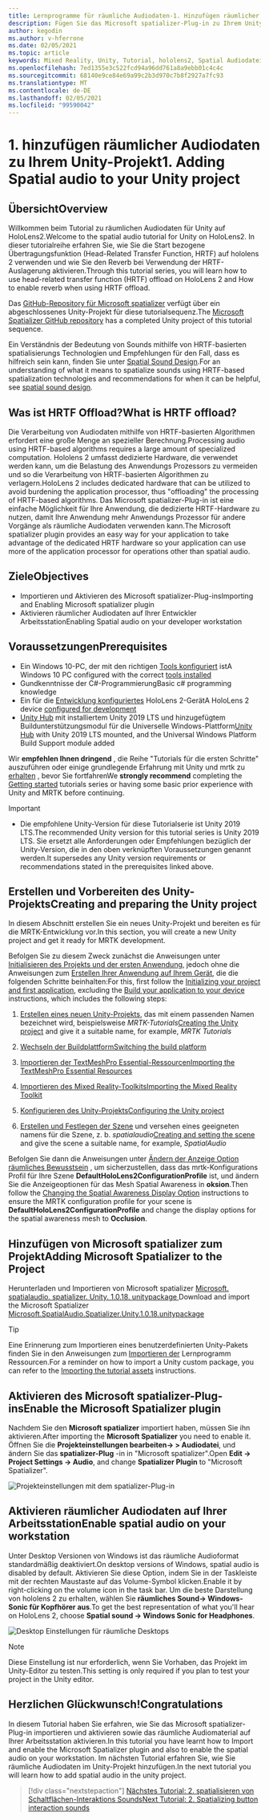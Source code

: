 ```yaml
---
title: Lernprogramme für räumliche Audiodaten-1. Hinzufügen räumlicher Audiodaten zu Ihrem Projekt
description: Fügen Sie das Microsoft spatializer-Plug-in zu Ihrem Unity-Projekt hinzu, um auf hololens 2 HRTF Hardware Offload zuzugreifen.
author: kegodin
ms.author: v-hferrone
ms.date: 02/05/2021
ms.topic: article
keywords: Mixed Reality, Unity, Tutorial, hololens2, Spatial Audiodatei, mrtk, Mixed Reality Toolkit, UWP, Windows 10, HRTF, Head-Related Transfer Function, Reverb, Microsoft spatializer
ms.openlocfilehash: 7ed1355e3c522fcd94a96dd761a8a9ebb01c4c4c
ms.sourcegitcommit: 68140e9ce84e69a99c2b3d970c7b8f2927a7fc93
ms.translationtype: MT
ms.contentlocale: de-DE
ms.lasthandoff: 02/05/2021
ms.locfileid: "99590042"
---
```

# <a name="1-adding-spatial-audio-to-your-unity-project"></a><span data-ttu-id="7c1b5-105">1. hinzufügen räumlicher Audiodaten zu Ihrem Unity-Projekt</span><span class="sxs-lookup"><span data-stu-id="7c1b5-105">1. Adding Spatial audio to your Unity project</span></span>

## <a name="overview"></a><span data-ttu-id="7c1b5-106">Übersicht</span><span class="sxs-lookup"><span data-stu-id="7c1b5-106">Overview</span></span>

<span data-ttu-id="7c1b5-107">Willkommen beim Tutorial zu räumlichen Audiodaten für Unity auf HoloLens2.</span><span class="sxs-lookup"><span data-stu-id="7c1b5-107">Welcome to the spatial audio tutorial for Unity on HoloLens2.</span></span> <span data-ttu-id="7c1b5-108">In dieser tutorialreihe erfahren Sie, wie Sie die Start bezogene Übertragungsfunktion (Head-Related Transfer Function, HRTF) auf hololens 2 verwenden und wie Sie den Reverb bei Verwendung der HRTF-Auslagerung aktivieren.</span><span class="sxs-lookup"><span data-stu-id="7c1b5-108">Through this tutorial series, you will learn how to use head-related transfer function (HRTF) offload on HoloLens 2 and How to enable reverb when using HRTF offload.</span></span>

<span data-ttu-id="7c1b5-109">Das [GitHub-Repository für Microsoft spatializer](https://github.com/microsoft/spatialaudio-unity) verfügt über ein abgeschlossenes Unity-Projekt für diese tutorialsequenz.</span><span class="sxs-lookup"><span data-stu-id="7c1b5-109">The [Microsoft Spatializer GitHub repository](https://github.com/microsoft/spatialaudio-unity) has a completed Unity project of this tutorial sequence.</span></span>

<span data-ttu-id="7c1b5-110">Ein Verständnis der Bedeutung von Sounds mithilfe von HRTF-basierten spatialisierungs Technologien und Empfehlungen für den Fall, dass es hilfreich sein kann, finden Sie unter [Spatial Sound Design](/windows/mixed-reality/spatial-sound-design).</span><span class="sxs-lookup"><span data-stu-id="7c1b5-110">For an understanding of what it means to spatialize sounds using HRTF-based spatialization technologies and recommendations for when it can be helpful, see [spatial sound design](/windows/mixed-reality/spatial-sound-design).</span></span>

## <a name="what-is-hrtf-offload"></a><span data-ttu-id="7c1b5-111">Was ist HRTF Offload?</span><span class="sxs-lookup"><span data-stu-id="7c1b5-111">What is HRTF offload?</span></span>

<span data-ttu-id="7c1b5-112">Die Verarbeitung von Audiodaten mithilfe von HRTF-basierten Algorithmen erfordert eine große Menge an spezieller Berechnung.</span><span class="sxs-lookup"><span data-stu-id="7c1b5-112">Processing audio using HRTF-based algorithms requires a large amount of specialized computation.</span></span> <span data-ttu-id="7c1b5-113">Hololens 2 umfasst dedizierte Hardware, die verwendet werden kann, um die Belastung des Anwendungs Prozessors zu vermeiden und so die Verarbeitung von HRTF-basierten Algorithmen zu verlagern.</span><span class="sxs-lookup"><span data-stu-id="7c1b5-113">HoloLens 2 includes dedicated hardware that can be utilized to avoid burdening the application processor, thus "offloading" the processing of HRTF-based algorithms.</span></span>  <span data-ttu-id="7c1b5-114">Das Microsoft spatializer-Plug-in ist eine einfache Möglichkeit für Ihre Anwendung, die dedizierte HRTF-Hardware zu nutzen, damit Ihre Anwendung mehr Anwendungs Prozessor für andere Vorgänge als räumliche Audiodaten verwenden kann.</span><span class="sxs-lookup"><span data-stu-id="7c1b5-114">The Microsoft spatializer plugin provides an easy way for your application to take advantage of the dedicated HRTF hardware so your application can use more of the application processor for operations other than spatial audio.</span></span>

## <a name="objectives"></a><span data-ttu-id="7c1b5-115">Ziele</span><span class="sxs-lookup"><span data-stu-id="7c1b5-115">Objectives</span></span>

* <span data-ttu-id="7c1b5-116">Importieren und Aktivieren des Microsoft spatializer-Plug-ins</span><span class="sxs-lookup"><span data-stu-id="7c1b5-116">Importing and Enabling Microsoft spatializer plugin</span></span>
* <span data-ttu-id="7c1b5-117">Aktivieren räumlicher Audiodaten auf Ihrer Entwickler Arbeitsstation</span><span class="sxs-lookup"><span data-stu-id="7c1b5-117">Enabling Spatial audio on your developer workstation</span></span>

## <a name="prerequisites"></a><span data-ttu-id="7c1b5-118">Voraussetzungen</span><span class="sxs-lookup"><span data-stu-id="7c1b5-118">Prerequisites</span></span>

* <span data-ttu-id="7c1b5-119">Ein Windows 10-PC, der mit den richtigen [Tools konfiguriert](../../install-the-tools.md) ist</span><span class="sxs-lookup"><span data-stu-id="7c1b5-119">A Windows 10 PC configured with the correct [tools installed](../../install-the-tools.md)</span></span>
* <span data-ttu-id="7c1b5-120">Gundkenntnisse der C#-Programmierung</span><span class="sxs-lookup"><span data-stu-id="7c1b5-120">Basic c# programming knowledge</span></span>
* <span data-ttu-id="7c1b5-121">Ein für die [Entwicklung konfiguriertes](../../platform-capabilities-and-apis/using-visual-studio.md#enabling-developer-mode) HoloLens 2-Gerät</span><span class="sxs-lookup"><span data-stu-id="7c1b5-121">A HoloLens 2 device [configured for development](../../platform-capabilities-and-apis/using-visual-studio.md#enabling-developer-mode)</span></span>
* <span data-ttu-id="7c1b5-122"><a href="https://docs.unity3d.com/Manual/GettingStartedInstallingHub.html" target="_blank">Unity Hub</a> mit installiertem Unity 2019 LTS und hinzugefügtem Buildunterstützungsmodul für die Universelle Windows-Plattform</span><span class="sxs-lookup"><span data-stu-id="7c1b5-122"><a href="https://docs.unity3d.com/Manual/GettingStartedInstallingHub.html" target="_blank">Unity Hub</a> with Unity 2019 LTS mounted, and the Universal Windows Platform Build Support module added</span></span>

<span data-ttu-id="7c1b5-123">Wir **empfehlen Ihnen dringend** , die Reihe "Tutorials für die ersten Schritte" auszuführen oder einige grundlegende Erfahrung mit Unity und mrtk zu [erhalten](mr-learning-base-01.md) , bevor Sie fortfahren</span><span class="sxs-lookup"><span data-stu-id="7c1b5-123">We **strongly recommend** completing the [Getting started](mr-learning-base-01.md) tutorials series or having some basic prior experience with Unity and MRTK before continuing.</span></span>

> [!IMPORTANT]
>
> * <span data-ttu-id="7c1b5-124">Die empfohlene Unity-Version für diese Tutorialserie ist Unity 2019 LTS.</span><span class="sxs-lookup"><span data-stu-id="7c1b5-124">The recommended Unity version for this tutorial series is Unity 2019 LTS.</span></span> <span data-ttu-id="7c1b5-125">Sie ersetzt alle Anforderungen oder Empfehlungen bezüglich der Unity-Version, die in den oben verknüpften Voraussetzungen genannt werden.</span><span class="sxs-lookup"><span data-stu-id="7c1b5-125">It supersedes any Unity version requirements or recommendations stated in the prerequisites linked above.</span></span>

## <a name="creating-and-preparing-the-unity-project"></a><span data-ttu-id="7c1b5-126">Erstellen und Vorbereiten des Unity-Projekts</span><span class="sxs-lookup"><span data-stu-id="7c1b5-126">Creating and preparing the Unity project</span></span>

<span data-ttu-id="7c1b5-127">In diesem Abschnitt erstellen Sie ein neues Unity-Projekt und bereiten es für die MRTK-Entwicklung vor.</span><span class="sxs-lookup"><span data-stu-id="7c1b5-127">In this section, you will create a new Unity project and get it ready for MRTK development.</span></span>

<span data-ttu-id="7c1b5-128">Befolgen Sie zu diesem Zweck zunächst die Anweisungen unter [Initialisieren des Projekts und der ersten Anwendung](mr-learning-base-02.md), jedoch ohne die Anweisungen zum [Erstellen Ihrer Anwendung auf Ihrem Gerät](mr-learning-base-02.md#building-your-application-to-your-hololens-2), die die folgenden Schritte beinhalten:</span><span class="sxs-lookup"><span data-stu-id="7c1b5-128">For this, first follow the [Initializing your project and first application](mr-learning-base-02.md), excluding the [Build your application to your device](mr-learning-base-02.md#building-your-application-to-your-hololens-2) instructions, which includes the following steps:</span></span>

1. <span data-ttu-id="7c1b5-129">[Erstellen eines neuen Unity-Projekts](mr-learning-base-02.md#creating-the-unity-project), das mit einem passenden Namen bezeichnet wird, beispielsweise *MRTK-Tutorials*</span><span class="sxs-lookup"><span data-stu-id="7c1b5-129">[Creating the Unity project](mr-learning-base-02.md#creating-the-unity-project) and give it a suitable name, for example, *MRTK Tutorials*</span></span>

1. [<span data-ttu-id="7c1b5-130">Wechseln der Buildplattform</span><span class="sxs-lookup"><span data-stu-id="7c1b5-130">Switching the build platform</span></span>](mr-learning-base-02.md#configuring-the-unity-project)

1. [<span data-ttu-id="7c1b5-131">Importieren der TextMeshPro Essential-Ressourcen</span><span class="sxs-lookup"><span data-stu-id="7c1b5-131">Importing the TextMeshPro Essential Resources</span></span>](mr-learning-base-02.md#importing-the-textmeshpro-essential-resources)

1. [<span data-ttu-id="7c1b5-132">Importieren des Mixed Reality-Toolkits</span><span class="sxs-lookup"><span data-stu-id="7c1b5-132">Importing the Mixed Reality Toolkit</span></span>](mr-learning-base-02.md#importing-the-mixed-reality-toolkit)

1. [<span data-ttu-id="7c1b5-133">Konfigurieren des Unity-Projekts</span><span class="sxs-lookup"><span data-stu-id="7c1b5-133">Configuring the Unity project</span></span>](mr-learning-base-02.md#configuring-the-unity-project)

1. <span data-ttu-id="7c1b5-134">[Erstellen und Festlegen der Szene](mr-learning-base-02.md#creating-and-configuring-the-scene) und versehen eines geeigneten namens für die Szene, z. b. *spatialaudio*</span><span class="sxs-lookup"><span data-stu-id="7c1b5-134">[Creating and setting the scene](mr-learning-base-02.md#creating-and-configuring-the-scene) and give the scene a suitable name, for example, *SpatialAudio*</span></span>

<span data-ttu-id="7c1b5-135">Befolgen Sie dann die Anweisungen unter [Ändern der Anzeige Option räumliches Bewusstsein](mr-learning-base-03.md#changing-the-spatial-awareness-display-option) , um sicherzustellen, dass das mrtk-Konfigurations Profil für Ihre Szene **DefaultHoloLens2ConfigurationProfile** ist, und ändern Sie die Anzeigeoptionen für das Mesh Spatial Awareness in **oksion**.</span><span class="sxs-lookup"><span data-stu-id="7c1b5-135">Then follow the [Changing the Spatial Awareness Display Option](mr-learning-base-03.md#changing-the-spatial-awareness-display-option) instructions to ensure the MRTK configuration profile for your scene is **DefaultHoloLens2ConfigurationProfile** and change the display options for the spatial awareness mesh to **Occlusion**.</span></span>

## <a name="adding-microsoft-spatializer-to-the-project"></a><span data-ttu-id="7c1b5-136">Hinzufügen von Microsoft spatializer zum Projekt</span><span class="sxs-lookup"><span data-stu-id="7c1b5-136">Adding Microsoft Spatializer to the Project</span></span>

<span data-ttu-id="7c1b5-137">Herunterladen und Importieren von Microsoft spatializer  <a href="https://github.com/microsoft/spatialaudio-unity/releases/download/v1.0.18/Microsoft.SpatialAudio.Spatializer.Unity.1.0.18.unitypackage" target="_blank">Microsoft. spatialaudio. spatializer. Unity. 1.0.18. unitypackage </a></span><span class="sxs-lookup"><span data-stu-id="7c1b5-137">Download and import the Microsoft Spatializer  <a href="https://github.com/microsoft/spatialaudio-unity/releases/download/v1.0.18/Microsoft.SpatialAudio.Spatializer.Unity.1.0.18.unitypackage" target="_blank">Microsoft.SpatialAudio.Spatializer.Unity.1.0.18.unitypackage </a></span></span>

>[!TIP]
> <span data-ttu-id="7c1b5-138">Eine Erinnerung zum Importieren eines benutzerdefinierten Unity-Pakets finden Sie in den Anweisungen zum [Importieren der](mr-learning-base-04.md#importing-the-tutorial-assets) Lernprogramm Ressourcen.</span><span class="sxs-lookup"><span data-stu-id="7c1b5-138">For a reminder on how to import a Unity custom package, you can refer to the [Importing the tutorial assets](mr-learning-base-04.md#importing-the-tutorial-assets) instructions.</span></span>

## <a name="enable-the-microsoft-spatializer-plugin"></a><span data-ttu-id="7c1b5-139">Aktivieren des Microsoft spatializer-Plug-ins</span><span class="sxs-lookup"><span data-stu-id="7c1b5-139">Enable the Microsoft Spatializer plugin</span></span>

<span data-ttu-id="7c1b5-140">Nachdem Sie den **Microsoft spatializer** importiert haben, müssen Sie ihn aktivieren.</span><span class="sxs-lookup"><span data-stu-id="7c1b5-140">After importing the **Microsoft Spatializer** you need to enable it.</span></span> <span data-ttu-id="7c1b5-141">Öffnen Sie die **Projekteinstellungen bearbeiten-> > Audiodatei**, und ändern Sie das **spatializer-Plug** -in in "Microsoft spatializer".</span><span class="sxs-lookup"><span data-stu-id="7c1b5-141">Open **Edit -> Project Settings -> Audio**, and change **Spatializer Plugin** to "Microsoft Spatializer".</span></span>

![Projekteinstellungen mit dem spatializer-Plug-in](images/spatial-audio/spatial-audio-01-section3-step1-1.png)

## <a name="enable-spatial-audio-on-your-workstation"></a><span data-ttu-id="7c1b5-143">Aktivieren räumlicher Audiodaten auf Ihrer Arbeitsstation</span><span class="sxs-lookup"><span data-stu-id="7c1b5-143">Enable spatial audio on your workstation</span></span>

<span data-ttu-id="7c1b5-144">Unter Desktop Versionen von Windows ist das räumliche Audioformat standardmäßig deaktiviert.</span><span class="sxs-lookup"><span data-stu-id="7c1b5-144">On desktop versions of Windows, spatial audio is disabled by default.</span></span> <span data-ttu-id="7c1b5-145">Aktivieren Sie diese Option, indem Sie in der Taskleiste mit der rechten Maustaste auf das Volume-Symbol klicken.</span><span class="sxs-lookup"><span data-stu-id="7c1b5-145">Enable it by right-clicking on the volume icon in the task bar.</span></span> <span data-ttu-id="7c1b5-146">Um die beste Darstellung von hololens 2 zu erhalten, wählen Sie **räumliches Sound-> Windows-Sonic für Kopfhörer aus**.</span><span class="sxs-lookup"><span data-stu-id="7c1b5-146">To get the best representation of what you'll hear on HoloLens 2, choose **Spatial sound -> Windows Sonic for Headphones**.</span></span>

![Desktop Einstellungen für räumliche Desktops](images/spatial-audio/spatial-audio-01-section4-step1-1.png)

> [!NOTE]
> <span data-ttu-id="7c1b5-148">Diese Einstellung ist nur erforderlich, wenn Sie Vorhaben, das Projekt im Unity-Editor zu testen.</span><span class="sxs-lookup"><span data-stu-id="7c1b5-148">This setting is only required if you plan to test your project in the Unity editor.</span></span>

## <a name="congratulations"></a><span data-ttu-id="7c1b5-149">Herzlichen Glückwunsch!</span><span class="sxs-lookup"><span data-stu-id="7c1b5-149">Congratulations</span></span>

<span data-ttu-id="7c1b5-150">In diesem Tutorial haben Sie erfahren, wie Sie das Microsoft spatializer-Plug-in importieren und aktivieren sowie das räumliche Audiomaterial auf Ihrer Arbeitsstation aktivieren.</span><span class="sxs-lookup"><span data-stu-id="7c1b5-150">In this tutorial you have learnt how to Import and enable the Microsoft Spatializer plugin and also to enable the spatial audio on your workstation.</span></span>
<span data-ttu-id="7c1b5-151">Im nächsten Tutorial erfahren Sie, wie Sie räumliche Audiodaten im Unity-Projekt hinzufügen.</span><span class="sxs-lookup"><span data-stu-id="7c1b5-151">In the next tutorial you will learn how to add spatial audio in the unity project.</span></span>

> [!div class="nextstepaction"]
> [<span data-ttu-id="7c1b5-152">Nächstes Tutorial: 2. spatialisieren von Schaltflächen-Interaktions Sounds</span><span class="sxs-lookup"><span data-stu-id="7c1b5-152">Next Tutorial: 2. Spatializing button interaction sounds</span></span>](unity-spatial-audio-ch2.md)
